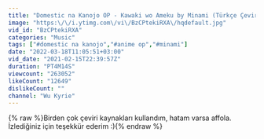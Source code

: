 ```yaml
---
title: "Domestic na Kanojo OP - Kawaki wo Ameku by Minami (Türkçe Çeviri)"
image: "https:\/\/i.ytimg.com\/vi\/BzCPtekiRXA\/hqdefault.jpg"
vid_id: "BzCPtekiRXA"
categories: "Music"
tags: ["#domestic na kanojo","#anime op","#minami"]
date: "2022-03-18T11:05:51+03:00"
vid_date: "2021-02-15T22:39:57Z"
duration: "PT4M14S"
viewcount: "263052"
likeCount: "12649"
dislikeCount: ""
channel: "Wu Kyrie"
---
```

{% raw %}Birden çok çeviri kaynakları kullandım, hatam varsa affola. İzlediğiniz için teşekkür ederim :){% endraw %}
